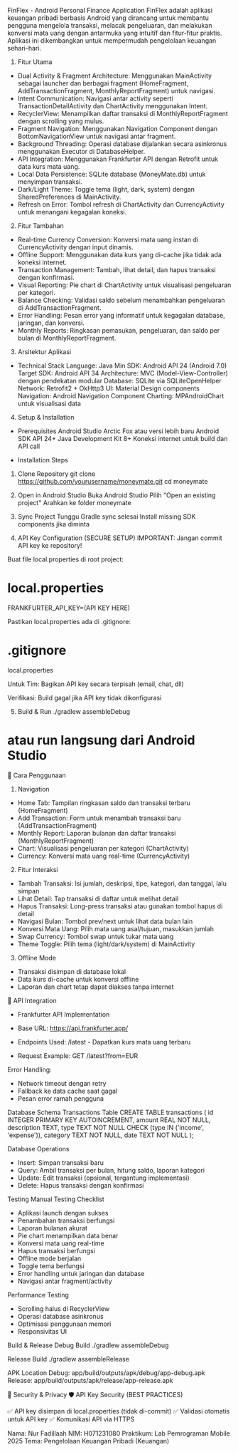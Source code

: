FinFlex - Android Personal Finance Application
FinFlex adalah aplikasi keuangan pribadi berbasis Android yang dirancang untuk membantu pengguna mengelola transaksi, melacak pengeluaran, dan melakukan konversi mata uang dengan antarmuka yang intuitif dan fitur-fitur praktis. Aplikasi ini dikembangkan untuk mempermudah pengelolaan keuangan sehari-hari.

1. Fitur Utama

- Dual Activity & Fragment Architecture: Menggunakan MainActivity sebagai launcher dan berbagai fragment (HomeFragment, AddTransactionFragment, MonthlyReportFragment) untuk navigasi.
- Intent Communication: Navigasi antar activity seperti TransactionDetailActivity dan ChartActivity menggunakan Intent.
- RecyclerView: Menampilkan daftar transaksi di MonthlyReportFragment dengan scrolling yang mulus.
- Fragment Navigation: Menggunakan Navigation Component dengan BottomNavigationView untuk navigasi antar fragment.
- Background Threading: Operasi database dijalankan secara asinkronus menggunakan Executor di DatabaseHelper.
- API Integration: Menggunakan Frankfurter API dengan Retrofit untuk data kurs mata uang.
- Local Data Persistence: SQLite database (MoneyMate.db) untuk menyimpan transaksi.
- Dark/Light Theme: Toggle tema (light, dark, system) dengan SharedPreferences di MainActivity.
- Refresh on Error: Tombol refresh di ChartActivity dan CurrencyActivity untuk menangani kegagalan koneksi.

2. Fitur Tambahan

- Real-time Currency Conversion: Konversi mata uang instan di CurrencyActivity dengan input dinamis.
- Offline Support: Menggunakan data kurs yang di-cache jika tidak ada koneksi internet.
- Transaction Management: Tambah, lihat detail, dan hapus transaksi dengan konfirmasi.
- Visual Reporting: Pie chart di ChartActivity untuk visualisasi pengeluaran per kategori.
- Balance Checking: Validasi saldo sebelum menambahkan pengeluaran di AddTransactionFragment.
- Error Handling: Pesan error yang informatif untuk kegagalan database, jaringan, dan konversi.
- Monthly Reports: Ringkasan pemasukan, pengeluaran, dan saldo per bulan di MonthlyReportFragment.

3. Arsitektur Aplikasi
   
- Technical Stack
Language: Java
Min SDK: Android API 24 (Android 7.0)
Target SDK: Android API 34
Architecture: MVC (Model-View-Controller) dengan pendekatan modular
Database: SQLite via SQLiteOpenHelper
Network: Retrofit2 + OkHttp3
UI: Material Design components
Navigation: Android Navigation Component
Charting: MPAndroidChart untuk visualisasi data

4. Setup & Installation

- Prerequisites
Android Studio Arctic Fox atau versi lebih baru
Android SDK API 24+
Java Development Kit 8+
Koneksi internet untuk build dan API call

- Installation Steps
1. Clone Repository
git clone https://github.com/yourusername/moneymate.git
cd moneymate

2. Open in Android Studio
Buka Android Studio
Pilih "Open an existing project"
Arahkan ke folder moneymate

3. Sync Project
Tunggu Gradle sync selesai
Install missing SDK components jika diminta

4. API Key Configuration (SECURE SETUP)
IMPORTANT: Jangan commit API key ke repository!

Buat file local.properties di root project:
# local.properties
FRANKFURTER_API_KEY=(API KEY HERE)

Pastikan local.properties ada di .gitignore:
# .gitignore
local.properties

Untuk Tim: Bagikan API key secara terpisah (email, chat, dll)

Verifikasi: Build gagal jika API key tidak dikonfigurasi

5. Build & Run
./gradlew assembleDebug
# atau run langsung dari Android Studio

📖 Cara Penggunaan
1. Navigation
- Home Tab: Tampilan ringkasan saldo dan transaksi terbaru (HomeFragment)
- Add Transaction: Form untuk menambah transaksi baru (AddTransactionFragment)
- Monthly Report: Laporan bulanan dan daftar transaksi (MonthlyReportFragment)
- Chart: Visualisasi pengeluaran per kategori (ChartActivity)
- Currency: Konversi mata uang real-time (CurrencyActivity)

2. Fitur Interaksi
- Tambah Transaksi: Isi jumlah, deskripsi, tipe, kategori, dan tanggal, lalu simpan
- Lihat Detail: Tap transaksi di daftar untuk melihat detail
- Hapus Transaksi: Long-press transaksi atau gunakan tombol hapus di detail
- Navigasi Bulan: Tombol prev/next untuk lihat data bulan lain
- Konversi Mata Uang: Pilih mata uang asal/tujuan, masukkan jumlah
- Swap Currency: Tombol swap untuk tukar mata uang
- Theme Toggle: Pilih tema (light/dark/system) di MainActivity

3. Offline Mode
- Transaksi disimpan di database lokal
- Data kurs di-cache untuk konversi offline
- Laporan dan chart tetap dapat diakses tanpa internet

🔌 API Integration
- Frankfurter API Implementation
  
- Base URL: https://api.frankfurter.app/

- Endpoints Used:
/latest - Dapatkan kurs mata uang terbaru

- Request Example:
GET /latest?from=EUR

Error Handling:
- Network timeout dengan retry
- Fallback ke data cache saat gagal
- Pesan error ramah pengguna
  

 Database Schema
Transactions Table
CREATE TABLE transactions (
    id INTEGER PRIMARY KEY AUTOINCREMENT,
    amount REAL NOT NULL,
    description TEXT,
    type TEXT NOT NULL CHECK (type IN ('income', 'expense')),
    category TEXT NOT NULL,
    date TEXT NOT NULL
);

Database Operations
- Insert: Simpan transaksi baru
- Query: Ambil transaksi per bulan, hitung saldo, laporan kategori
- Update: Edit transaksi (opsional, tergantung implementasi)
- Delete: Hapus transaksi dengan konfirmasi

Testing
Manual Testing Checklist
- Aplikasi launch dengan sukses
- Penambahan transaksi berfungsi
- Laporan bulanan akurat
- Pie chart menampilkan data benar
- Konversi mata uang real-time
- Hapus transaksi berfungsi
- Offline mode berjalan
- Toggle tema berfungsi
- Error handling untuk jaringan dan database
- Navigasi antar fragment/activity

Performance Testing
- Scrolling halus di RecyclerView
- Operasi database asinkronus
- Optimisasi penggunaan memori
- Responsivitas UI

Build & Release
Debug Build
./gradlew assembleDebug

Release Build
./gradlew assembleRelease

APK Location
Debug: app/build/outputs/apk/debug/app-debug.apk
Release: app/build/outputs/apk/release/app-release.apk

🔐 Security & Privacy
🛡️ API Key Security (BEST PRACTICES)

✅ API key disimpan di local.properties (tidak di-commit)
✅ Validasi otomatis untuk API key
✅ Komunikasi API via HTTPS


Nama: Nur Fadillaah
NIM: H071231080
Praktikum: Lab Pemrograman Mobile 2025
Tema: Pengelolaan Keuangan Pribadi (Keuangan)

